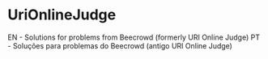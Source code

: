 # UriOnlineJudge
EN - Solutions for problems from Beecrowd (formerly URI Online Judge)
PT - Soluções para problemas do Beecrowd (antigo URI Online Judge)
